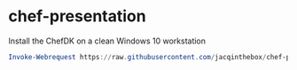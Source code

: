 # chef-presentation

Install the ChefDK on a clean Windows 10 workstation
```Powershell
Invoke-Webrequest https://raw.githubusercontent.com/jacqinthebox/chef-presentation/master/w10chefdk.ps1 -UseBasicParsing | Invoke-Expression

```

